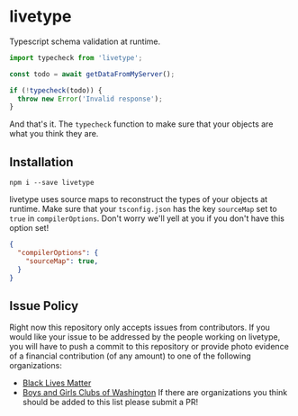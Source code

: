 # livetype
Typescript schema validation at runtime.

```ts
import typecheck from 'livetype';

const todo = await getDataFromMyServer();

if (!typecheck(todo)) {
  throw new Error('Invalid response');
}
```
And that's it. The `typecheck` function to make sure that your objects are what you think they are.

## Installation
```
npm i --save livetype
```
livetype uses source maps to reconstruct the types of your objects at runtime. Make sure that your `tsconfig.json` has the key `sourceMap` set to `true` in `compilerOptions`. Don't worry we'll yell at you if you don't have this option set!
```json
{
  "compilerOptions": {
    "sourceMap": true,
  }
}
```

## Issue Policy
Right now this repository only accepts issues from contributors. If you would like your issue to be addressed by the people working on livetype, you will have to push a commit to this repository or provide photo evidence of a financial contribution (of any amount) to one of the following organizations:
* [Black Lives Matter](https://blacklivesmatter.com/)
* [Boys and Girls Clubs of Washington](https://interland3.donorperfect.net/weblink/weblink.aspx?name=E2846&id=26)
If there are organizations you think should be added to this list please submit a PR!
